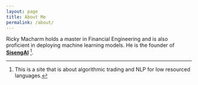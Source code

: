 ```yaml
---
layout: page
title: About Me
permalink: /about/
---
```


Ricky Macharm holds a master in Financial Engineering and is also proficient in deploying machine learning models. He is the founder of **[SisengAI](http://sisengai.com/)** [^1].



[^1]:This is a site that is about algorithmic trading and NLP for low resourced languages.
